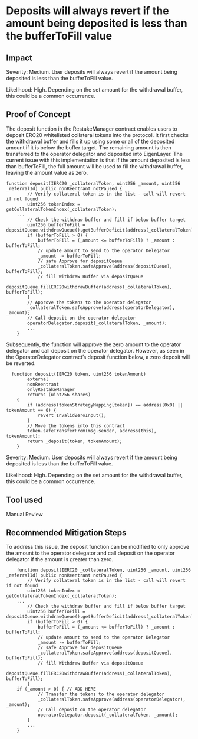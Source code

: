 # Deposits will always revert if the amount being deposited is less than the bufferToFill value
## Impact
Severity: Medium. User deposits will always revert if the amount being deposited is less than the bufferToFill value.

Likelihood: High. Depending on the set amount for the withdrawal buffer, this could be a common occurrence.

## Proof of Concept
The deposit function in the RestakeManager contract enables users to deposit ERC20 whitelisted collateral tokens into the protocol. It first checks the withdrawal buffer and fills it up using some or all of the deposited amount if it is below the buffer target. The remaining amount is then transferred to the operator delegator and deposited into EigenLayer.
The current issue with this implementation is that if the amount deposited is less than bufferToFill, the full amount will be used to fill the withdrawal buffer, leaving the amount value as zero.

```solidity
function deposit(IERC20 _collateralToken, uint256 _amount, uint256 _referralId) public nonReentrant notPaused {
        // Verify collateral token is in the list - call will revert if not found
        uint256 tokenIndex = getCollateralTokenIndex(_collateralToken);
	...
        // Check the withdraw buffer and fill if below buffer target
        uint256 bufferToFill = depositQueue.withdrawQueue().getBufferDeficit(address(_collateralToken));
        if (bufferToFill > 0) {
            bufferToFill = (_amount <= bufferToFill) ? _amount : bufferToFill;
            // update amount to send to the operator Delegator
            _amount -= bufferToFill;
            // safe Approve for depositQueue
            _collateralToken.safeApprove(address(depositQueue), bufferToFill);
            // fill Withdraw Buffer via depositQueue
            depositQueue.fillERC20withdrawBuffer(address(_collateralToken), bufferToFill);
        }
        // Approve the tokens to the operator delegator
        _collateralToken.safeApprove(address(operatorDelegator), _amount);
        // Call deposit on the operator delegator
        operatorDelegator.deposit(_collateralToken, _amount);
        ...
    }
```

Subsequently, the function will approve the zero amount to the operator delegator and call deposit on the operator delegator. However, as seen in the OperatorDelegator contract’s deposit function below, a zero deposit will be reverted.

```solidity
  function deposit(IERC20 token, uint256 tokenAmount)
        external
        nonReentrant
        onlyRestakeManager
        returns (uint256 shares)
    {
        if (address(tokenStrategyMapping[token]) == address(0x0) || tokenAmount == 0) {
            revert InvalidZeroInput();
        }
        // Move the tokens into this contract
        token.safeTransferFrom(msg.sender, address(this), tokenAmount);
        return _deposit(token, tokenAmount);
    }
```

Severity: Medium. User deposits will always revert if the amount being deposited is less than the bufferToFill value.

Likelihood: High. Depending on the set amount for the withdrawal buffer, this could be a common occurrence.

## Tool used
Manual Review

## Recommended Mitigation Steps
To address this issue, the deposit function can be modified to only approve the amount to the operator delegator and call deposit on the operator delegator if the amount is greater than zero.
```solidity
    function deposit(IERC20 _collateralToken, uint256 _amount, uint256 _referralId) public nonReentrant notPaused {
        // Verify collateral token is in the list - call will revert if not found
        uint256 tokenIndex = getCollateralTokenIndex(_collateralToken);
	...
        // Check the withdraw buffer and fill if below buffer target
        uint256 bufferToFill = depositQueue.withdrawQueue().getBufferDeficit(address(_collateralToken));
        if (bufferToFill > 0) {
            bufferToFill = (_amount <= bufferToFill) ? _amount : bufferToFill;
            // update amount to send to the operator Delegator
            _amount -= bufferToFill;
            // safe Approve for depositQueue
            _collateralToken.safeApprove(address(depositQueue), bufferToFill);
            // fill Withdraw Buffer via depositQueue
            depositQueue.fillERC20withdrawBuffer(address(_collateralToken), bufferToFill);
        }
	if (_amount > 0) { // ADD HERE
            // Transfer the tokens to the operator delegator
            _collateralToken.safeApprove(address(operatorDelegator), _amount);
            // Call deposit on the operator delegator
            operatorDelegator.deposit(_collateralToken, _amount);
        }
        ...
    }
```